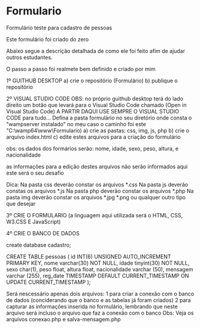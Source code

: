 # Formulario
 Formulário teste para cadastro de pessoas

 Este formulário foi criado do zero

 Abaixo segue a descrição detalhada de como ele foi feito afim de ajudar outros estudantes.

 O passo a passo foi realmete bem definido e criado por mim

1º GUITHUB DESKTOP 
a) crie o repositório (Formulário)
b) publique o repositório 

2º VISUAL STUDIO CODE
OBS: no próprio guithub desktop terá do lado direito um botão que levará para o Visual Studio Code chamado (Open in Visual Studio Code)
A PARTIR DAQUI USE SEMPRE O VISUAL STUDIO CODE para tudo...
Defina a pasta formulário no seu diretório onde consta o "wampserver instalado" no meu caso o caminho foi este "C:\wamp64\www\Formulario) 
a) crie as pastas: css, img, js, php
b) crie o arquivo index.html 
c) edite estes arquivos para a criação do formulário

obs: os dados dos formários serão: nome, idade, sexo, peso, altura, e nacionalidade

as informações para a edição destes arquivos não serão informados aqui este será o seu desafio

Dica:   Na pasta css deverão constar os arquivos *.css
        Na pasta js deverão constas os arquivos *.js
        Na pasta php deverão constar os arquivos *.php
        Na pasta img deverão constar os arquivos *.jpg *.png ou qualquer outro tipo que desejar


3º CRIE O FORMULARIO (a linguagem aqui utilizada será o HTML, CSS, W3.CSS E JavaScript)

4º CRIE O BANCO DE DADOS

create database cadastro;


CREATE TABLE pessoas (
id INT(6) UNSIGNED AUTO_INCREMENT PRIMARY KEY,
nome varchar(30) NOT NULL,
idade tinyint(30) NOT NULL,
sexo char(1),
peso float,
altura float,
nacionalidade varchar (50),
mensagem varchar (255),
reg_date TIMESTAMP DEFAULT CURRENT_TIMESTAMP ON UPDATE CURRENT_TIMESTAMP
);



Será nescessário apenas dois arquivos:
1 para criar a conexão com o banco de dados (conciderando que o banco e as tabelas já foram criados)
2 para capturar as informações inserida no formulário, lembrando que neste arquivo será incluso o arquivo que faz a conexão com o banco 
Obs: Veja os arquivos conexao.php e salva-mensagem.php







